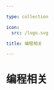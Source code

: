 ```yaml
---

type: collection

icon:
  src: /logo.svg

title: 编程相关

---
```


# 编程相关

<ShowBreadcrumb />

<ShowResources />
